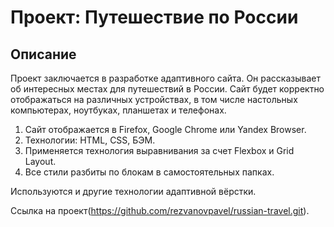 # Проект: Путешествие по России

## Описание

Проект заключается в разработке адаптивного сайта. Он рассказывает об интересных местах для путешествий в России. Сайт будет корректно отображаться на различных устройствах, в том числе настольных компьютерах, ноутбуках, планшетах и телефонах.

1. Сайт отображается в Firefox, Google Chrome или Yandex Browser. 
2. Технологии: HTML, CSS, БЭМ.
3. Применяется технология выравнивания за cчет Flexbox и Grid Layout.   
4. Все стили разбиты по блокам в самостоятельных папках. 

Используются и другие технологии адаптивной вёрстки.

Ссылка на проект(https://github.com/rezvanovpavel/russian-travel.git).




